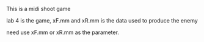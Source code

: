 This is a midi shoot game

lab 4 is the game, xF.mm and xR.mm is the data used to produce the enemy

need use xF.mm or xR.mm as the parameter.

